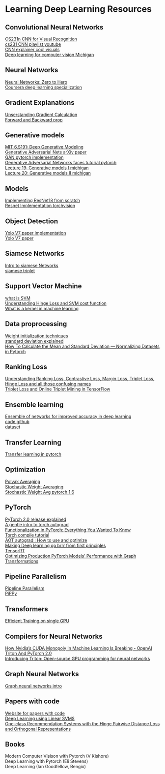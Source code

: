 # Learning Deep Learning Resources 

## Convolutional Neural Networks
[CS231n CNN for Visual Recognition](https://cs231n.github.io/)<br>
[cs231 CNN playlist youtube](https://www.youtube.com/playlist?list=PLC1qU-LWwrF64f4QKQT-Vg5Wr4qEE1Zxk)<br>
[CNN explainer cool visuals](https://poloclub.github.io/cnn-explainer/)<br>
[Deep learning for computer vision Michigan](https://www.youtube.com/playlist?list=PL5-TkQAfAZFbzxjBHtzdVCWE0Zbhomg7r)

## Neural Networks
[Neural Networks: Zero to Hero](https://github.com/karpathy/nn-zero-to-hero)<br>
[Coursera deep learning specialization](https://github.com/amanchadha/coursera-deep-learning-specialization)

## Gradient Explanations
[Unserstanding Gradient Calculation](https://forums.fast.ai/t/understanding-gradient-calculation/42770/7)<br>
[Forward and Backward prop](https://www.irit.fr/~Thomas.Pellegrini/pdf/slides-cct-26janv2017_Thomas_Pellegrini.pdf)

## Generative models 
[MIT 6.S191: Deep Generative Modeling](https://www.youtube.com/watch?v=QcLlc9lj2hk)<br>
[Generative Adversarial Nets arXiv paper](https://arxiv.org/pdf/1406.2661v1.pdf)<br>
[GAN pytorch implementation](https://github.com/eriklindernoren/PyTorch-GAN/blob/master/implementations/gan/gan.py)<br>
[Generative Adversarial Networks faces tutorial pytorch](https://pytorch.org/tutorials/beginner/dcgan_faces_tutorial.html)<br>
[Lecture 19: Generative models I michigan](https://www.youtube.com/watch?v=Q3HU2vEhD5Y&list=PL5-TkQAfAZFbzxjBHtzdVCWE0Zbhomg7r&index=19)<br>
[Lecture 20: Generative models II michigan](https://www.youtube.com/watch?v=Q3HU2vEhD5Y&list=PL5-TkQAfAZFbzxjBHtzdVCWE0Zbhomg7r&index=20)

## Models 
[Implementing ResNet18 from scratch](https://debuggercafe.com/implementing-resnet18-in-pytorch-from-scratch/)<br>
[Resnet Implementation torchvision](https://github.com/pytorch/vision/blob/fe973ceed96da733ec0ae61c525b2f886ccfba21/torchvision/models/resnet.py#L120-L127)<br>

## Object Detection 
[Yolo V7 paper implementation](https://github.com/WongKinYiu/yolov7/blob/main/models/yolo.py)<br>
[Yolo V7 paper](https://github.com/WongKinYiu/yolov7/raw/main/paper/yolov7.pdf)

## Siamese Networks 
[Intro to siamese Networks](https://towardsdatascience.com/a-friendly-introduction-to-siamese-networks-85ab17522942)<br>
[siamese triplet](https://github.com/adambielski/siamese-triplet)


## Support Vector Machine
[what is SVM](https://programmathically.com/what-is-a-support-vector/)<br>
[Understanding Hinge Loss and SVM cost function](https://programmathically.com/understanding-hinge-loss-and-the-svm-cost-function/)<br>
[What is a kernel in machine learning](https://programmathically.com/what-is-a-kernel-in-machine-learning/)

## Data proprocessing
[Weight initialization techniques](https://www.numpyninja.com/post/weight-initialization-techniques)<br>
[standard deviation explained](https://www.youtube.com/watch?v=HvDqbzu0i0E)<br>
[How To Calculate the Mean and Standard Deviation — Normalizing Datasets in Pytorch](https://towardsdatascience.com/how-to-calculate-the-mean-and-standard-deviation-normalizing-datasets-in-pytorch-704bd7d05f4c#:~:text=The%20data%20can%20be%20normalized,a%20standard%20deviation%20of%201.)

## Ranking Loss 
[Understanding Ranking Loss, Contrastive Loss, Margin Loss, Triplet Loss, Hinge Loss and all those confusing names](https://gombru.github.io/2019/04/03/ranking_loss/)<br>
[Triplet Loss and Online Triplet Mining in TensorFlow](https://omoindrot.github.io/triplet-loss)

## Ensemble learning
[Ensemble of networks for improved accuracy in deep learning](https://www.youtube.com/watch?v=-ix_Mjzu8BU)<br>
[code github](https://github.com/bnsreenu/python_for_microscopists/blob/master/213-ensemble_sign_language.py)<br>
[dataset](https://www.kaggle.com/datamunge/sign-language-mnist)

## Transfer Learning
[Transfer learning in pytorch](https://pytorch.org/tutorials/beginner/transfer_learning_tutorial.html)

## Optimization 
[Polyak Averaging](https://paperswithcode.com/method/polyak-averaging)<br>
[Stochastic Weight Averaging](https://pytorch.org/blog/stochastic-weight-averaging-in-pytorch/)<br>
[Stochastic Weight Avg pytorch 1.6](https://pytorch.org/blog/pytorch-1.6-now-includes-stochastic-weight-averaging/)

## PyTorch
[PyTorch 2.0 release explained](https://medium.com/@MaziBoustani/pytorch-2-0-release-explained-b5f167b86819)<br>
[A gentle intro to torch.autograd](https://pytorch.org/tutorials/beginner/blitz/autograd_tutorial.html?highlight=autograd)<br>
[Functionalization in PyTorch: Everything You Wanted To Know](https://dev-discuss.pytorch.org/t/functionalization-in-pytorch-everything-you-wanted-to-know/965)<br>
[Torch compile tutorial](https://pytorch.org/tutorials/intermediate/torch_compile_tutorial.html)<br>
[AOT autograd : How to use and optimize](https://pytorch.org/functorch/stable/notebooks/aot_autograd_optimizations.html)<br>
[Making Deep learning go brrr from first principles](https://horace.io/brrr_intro.html)<br>
[TensorRT](https://pytorch.org/TensorRT/tutorials/getting_started_with_fx_path.html)<br>
[Optimizing Production PyTorch Models’ Performance with Graph Transformations](https://pytorch.org/blog/optimizing-production-pytorch-performance-with-graph-transformations/)

## Pipeline Parallelism
[Pipeline Parallelism](https://www.deepspeed.ai/tutorials/pipeline/)<br>
[PiPPy](https://github.com/pytorch/tau)

## Transformers
[Efficient Training on single GPU](https://huggingface.co/docs/transformers/perf_train_gpu_one)

## Compilers for Neural Networks
[How Nvidia’s CUDA Monopoly In Machine Learning Is Breaking - OpenAI Triton And PyTorch 2.0](https://www.semianalysis.com/p/nvidiaopenaitritonpytorch)<br>
[Introducing Triton: Open-source GPU programming for neural networks](https://openai.com/research/triton)

## Graph Neural Networks
[Graph neural networks intro](https://distill.pub/2021/gnn-intro/)

## Papers with code 
[Website for papers with code](https://paperswithcode.com/)<br>
[Deep Learning using Linear SVMS](https://paperswithcode.com/paper/deep-learning-using-linear-support-vector)<br>
[One-class Recommendation Systems with the Hinge Pairwise Distance Loss and Orthogonal Representations](https://paperswithcode.com/paper/one-class-recommendation-systems-with-the)

## Books 
Modern Computer Visison with Pytorch (V Kishore)<br>
Deep Learning with Pytorch (Eli Stevens)<br>
Deep Learning (Ian Goodfellow, Bengio)
